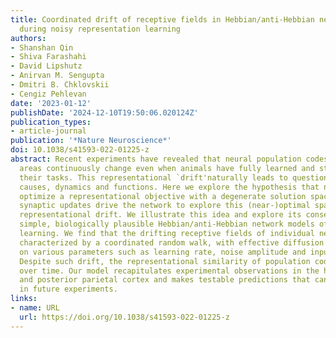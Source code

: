 ```yaml
---
title: Coordinated drift of receptive fields in Hebbian/anti-Hebbian network models
  during noisy representation learning
authors:
- Shanshan Qin
- Shiva Farashahi
- David Lipshutz
- Anirvan M. Sengupta
- Dmitri B. Chklovskii
- Cengiz Pehlevan
date: '2023-01-12'
publishDate: '2024-12-10T19:50:06.020124Z'
publication_types:
- article-journal
publication: '*Nature Neuroscience*'
doi: 10.1038/s41593-022-01225-z
abstract: Recent experiments have revealed that neural population codes in many brain
  areas continuously change even when animals have fully learned and stably perform
  their tasks. This representational `drift'naturally leads to questions about its
  causes, dynamics and functions. Here we explore the hypothesis that neural representations
  optimize a representational objective with a degenerate solution space, and noisy
  synaptic updates drive the network to explore this (near-)optimal space causing
  representational drift. We illustrate this idea and explore its consequences in
  simple, biologically plausible Hebbian/anti-Hebbian network models of representation
  learning. We find that the drifting receptive fields of individual neurons can be
  characterized by a coordinated random walk, with effective diffusion constants depending
  on various parameters such as learning rate, noise amplitude and input statistics.
  Despite such drift, the representational similarity of population codes is stable
  over time. Our model recapitulates experimental observations in the hippocampus
  and posterior parietal cortex and makes testable predictions that can be probed
  in future experiments.
links:
- name: URL
  url: https://doi.org/10.1038/s41593-022-01225-z
---
```

